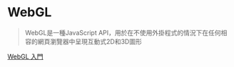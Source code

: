 # WebGL
> WebGL是一種JavaScript API，用於在不使用外掛程式的情況下在任何相容的網頁瀏覽器中呈現互動式2D和3D圖形

[WebGL 入門](https://developer.mozilla.org/zh-TW/docs/Web/API/WebGL_API/Tutorial/Getting_started_with_WebGL)

